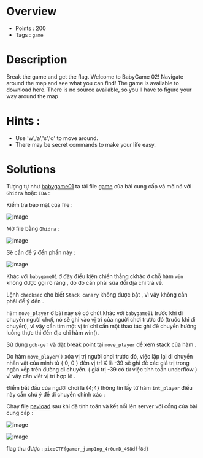 # Overview #
- Points : 200
- Tags : `game`

# Description #
Break the game and get the flag.
Welcome to BabyGame 02! Navigate around the map and see what you can find! The game is available to download here. There is no source available, so you'll have to figure your way around the map

# Hints : #
* Use 'w','a','s','d' to move around.
* There may be secret commands to make your life easy.

# Solutions #

Tượng tự như [babygame01](https://github.com/Kayiyan/picoCTF-2023-Writeup/blob/2e7f4ce30ab88890909b97d89fb1b5039a10c627/Binary%20Exploitation/babygame01/babygame01.md) ta tải file [game](https://github.com/Kayiyan/picoCTF-2023-Writeup/blob/060ee37e2b1014825e181ba92629bba8b136bbd7/Binary%20Exploitation/babygame02/game) của bài cung cấp và mở nó với `Ghidra` hoặc `IDA` :

Kiểm tra bảo mật của file :

![image](https://user-images.githubusercontent.com/126185640/230289619-6b9c9fc7-2660-46d5-a612-a4ea756bd89c.png)


Mở file bằng `Ghidra` : 

![image](https://user-images.githubusercontent.com/126185640/230289971-0958230a-1a82-42c3-ab46-0ba191861150.png)

Sẽ cần để ý đến phần này : 

![image](https://user-images.githubusercontent.com/126185640/230290182-17be57d4-47f4-405e-8222-0507951df27b.png)

Khác với `babygame01` ở đây điều kiện chiến thắng ckhác ở chỗ hàm `win` không được gọi rõ ràng , do đó cần phải sửa đổi địa chỉ trả về.

Lệnh `checksec` cho biết `Stack canary` không được bật , vì vậy không cần phải để ý đến .

hàm `move_player` ở bài này sẽ có chút khác với `babygame01` trước khi di chuyển người chơi, nó sẽ ghi vào vị trí của người chơi trước đó (trước khi di chuyển), vì vậy  cần tìm một vị trí chỉ cần một thao tác ghi để chuyển hướng luồng thực thi đến địa chỉ hàm win().

Sử dụng `gdb-gef` và đặt break point tại `move_player` để xem stack của hàm .

Do hàm `move_player()` xóa vị trí người chơi trước đó, việc lặp lại  di chuyển nhân vật của mình từ { 0, 0 } đến vị trí X là -39 sẽ ghi đè các giá trị trong ngăn xếp trên đường di chuyển. ( giá trị -39 có từ việc tính toán underflow ) vì vậy cần viết vị trí hợp lệ .

Điểm bắt đầu của người chơi là {4;4} thông tin lấy từ hàm `int_player` điều này cần chú ý để di chuyển chính xác :

Chạy file [payload](https://github.com/Kayiyan/picoCTF-2023-Writeup/blob/8422d7eae7a55e522ec458710719e01ce3d3ad52/Binary%20Exploitation/babygame02/payload.py) sau khi đã tính toán và kết nối lên server với cổng của bài cung cấp :

![image](https://user-images.githubusercontent.com/126185640/230309784-b0d91828-dead-4f08-8b57-6decf1fb7d0a.png)

![image](https://user-images.githubusercontent.com/126185640/230309813-4606abd6-1764-429a-b2a5-3e093f0104ab.png)

flag thu được : `picoCTF{gamer_jump1ng_4r0unD_498dff8d}`

